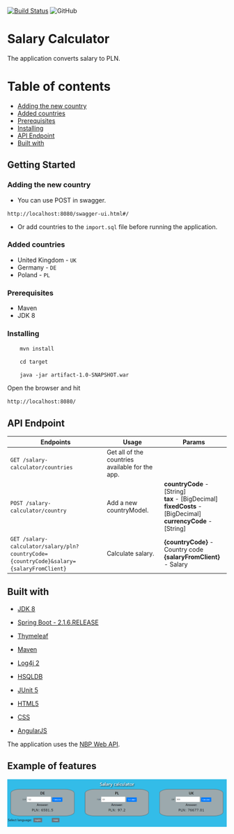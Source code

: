 [![Build Status](https://travis-ci.org/Mikbac/Salary-Calculator.svg?branch=master)](https://travis-ci.org/Mikbac/Salary-Calculator)
![GitHub](https://img.shields.io/github/license/Mikbac/Salary-Calculator)

# Salary Calculator

The application converts salary to PLN.

# Table of contents
* [Adding the new country](#adding-the-new-country)
* [Added countries](#added-countries)
* [Prerequisites](#prerequisites)
* [Installing](#installing)
* [API Endpoint](#api-endpoint)
* [Built with](#built-with)

## Getting Started

### Adding the new country

* You can use POST in swagger.

```
http://localhost:8080/swagger-ui.html#/
```

* Or add countries to the `import.sql` file before running the application.

### Added countries

* United Kingdom - ```UK```
* Germany - ```DE```
* Poland - ```PL```


### Prerequisites

* Maven
* JDK 8


### Installing
```
    mvn install
```
```
    cd target
```
```    
    java -jar artifact-1.0-SNAPSHOT.war
```

Open the browser and hit 
```
http://localhost:8080/
```

## API Endpoint
|Endpoints|Usage|Params|
|---|---|---|
|```GET /salary-calculator/countries```|Get all of the countries available for the app.||
|```POST /salary-calculator/country```|Add a new countryModel.|**countryCode** - [String] <br>**tax** - [BigDecimal] <br>**fixedCosts** - [BigDecimal] <br>**currencyCode** - [String]|
|```GET /salary-calculator/salary/pln?countryCode={countryCode}&salary={salaryFromClient}```|Calculate salary.|**{countryCode}** - Country code <br>**{salaryFromClient}** - Salary|


## Built with

* [JDK 8](https://www.oracle.com/technetwork/java/index.html)

* [Spring Boot - 2.1.6.RELEASE](https://spring.io/projects/spring-boot) 

* [Thymeleaf](https://www.thymeleaf.org/) 

* [Maven](https://maven.apache.org/)

* [Log4j 2](https://logging.apache.org/log4j/2.x/)

* [HSQLDB](http://hsqldb.org/)

* [JUnit 5](https://junit.org/junit5/)

* [HTML5]()

* [CSS]()

* [AngularJS](https://angularjs.org/) 

The application uses the [NBP Web API](http://api.nbp.pl/). 

## Example of features

![ex1](img/ex1.png)
